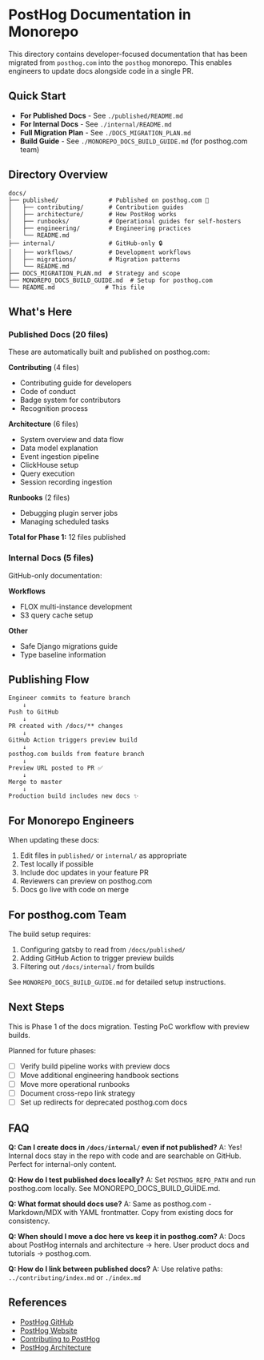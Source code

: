# PostHog Documentation in Monorepo

This directory contains developer-focused documentation that has been migrated from `posthog.com` into the `posthog` monorepo. This enables engineers to update docs alongside code in a single PR.

## Quick Start

- **For Published Docs** - See `./published/README.md`
- **For Internal Docs** - See `./internal/README.md`
- **Full Migration Plan** - See `./DOCS_MIGRATION_PLAN.md`
- **Build Guide** - See `./MONOREPO_DOCS_BUILD_GUIDE.md` (for posthog.com team)

## Directory Overview

```
docs/
├── published/              # Published on posthog.com 📖
│   ├── contributing/       # Contribution guides
│   ├── architecture/       # How PostHog works
│   ├── runbooks/           # Operational guides for self-hosters
│   ├── engineering/        # Engineering practices
│   └── README.md
├── internal/               # GitHub-only 🔒
│   ├── workflows/          # Development workflows
│   ├── migrations/         # Migration patterns
│   └── README.md
├── DOCS_MIGRATION_PLAN.md  # Strategy and scope
├── MONOREPO_DOCS_BUILD_GUIDE.md  # Setup for posthog.com
└── README.md              # This file
```

## What's Here

### Published Docs (20 files)
These are automatically built and published on posthog.com:

**Contributing** (4 files)
- Contributing guide for developers
- Code of conduct
- Badge system for contributors
- Recognition process

**Architecture** (6 files)
- System overview and data flow
- Data model explanation
- Event ingestion pipeline
- ClickHouse setup
- Query execution
- Session recording ingestion

**Runbooks** (2 files)
- Debugging plugin server jobs
- Managing scheduled tasks

**Total for Phase 1:** 12 files published

### Internal Docs (5 files)
GitHub-only documentation:

**Workflows**
- FLOX multi-instance development
- S3 query cache setup

**Other**
- Safe Django migrations guide
- Type baseline information

## Publishing Flow

```
Engineer commits to feature branch
    ↓
Push to GitHub
    ↓
PR created with /docs/** changes
    ↓
GitHub Action triggers preview build
    ↓
posthog.com builds from feature branch
    ↓
Preview URL posted to PR ✅
    ↓
Merge to master
    ↓
Production build includes new docs ✨
```

## For Monorepo Engineers

When updating these docs:
1. Edit files in `published/` or `internal/` as appropriate
2. Test locally if possible
3. Include doc updates in your feature PR
4. Reviewers can preview on posthog.com
5. Docs go live with code on merge

## For posthog.com Team

The build setup requires:
1. Configuring gatsby to read from `/docs/published/`
2. Adding GitHub Action to trigger preview builds
3. Filtering out `/docs/internal/` from builds

See `MONOREPO_DOCS_BUILD_GUIDE.md` for detailed setup instructions.

## Next Steps

This is Phase 1 of the docs migration. Testing PoC workflow with preview builds.

Planned for future phases:

- [ ] Verify build pipeline works with preview docs
- [ ] Move additional engineering handbook sections
- [ ] Move more operational runbooks
- [ ] Document cross-repo link strategy
- [ ] Set up redirects for deprecated posthog.com docs

## FAQ

**Q: Can I create docs in `/docs/internal/` even if not published?**
A: Yes! Internal docs stay in the repo with code and are searchable on GitHub. Perfect for internal-only content.

**Q: How do I test published docs locally?**
A: Set `POSTHOG_REPO_PATH` and run posthog.com locally. See MONOREPO_DOCS_BUILD_GUIDE.md.

**Q: What format should docs use?**
A: Same as posthog.com - Markdown/MDX with YAML frontmatter. Copy from existing docs for consistency.

**Q: When should I move a doc here vs keep it in posthog.com?**
A: Docs about PostHog internals and architecture → here. User product docs and tutorials → posthog.com.

**Q: How do I link between published docs?**
A: Use relative paths: `../contributing/index.md` or `./index.md`

## References

- [PostHog GitHub](https://github.com/PostHog/posthog)
- [PostHog Website](https://github.com/PostHog/posthog.com)
- [Contributing to PostHog](./published/contributing/index.md)
- [PostHog Architecture](./published/architecture/index.mdx)

